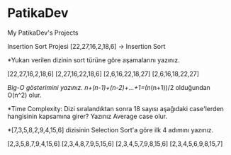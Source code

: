 # PatikaDev
My PatikaDev's Projects

Insertion Sort Projesi
[22,27,16,2,18,6] -> Insertion Sort

*Yukarı verilen dizinin sort türüne göre aşamalarını yazınız.

[22,27,16,2,18,6] 
[2,27,16,22,18,6] 
[2,6,16,22,18,27] 
[2,6,16,18,22,27]

*Big-O gösterimini yazınız.
n+(n-1)+(n-2)+...+1=(n*(n+1))/2 olduğundan O(n^2) olur.

*Time Complexity: Dizi sıralandıktan sonra 18 sayısı aşağıdaki case'lerden hangisinin kapsamına girer? Yazınız
Average case olur.

*[7,3,5,8,2,9,4,15,6] dizisinin Selection Sort'a göre ilk 4 adımını yazınız.

[2,3,5,8,7,9,4,15,6]
[2,3,4,8,7,9,5,15,6]
[2,3,4,5,7,9,8,15,6]
[2,3,4,5,6,9,8,15,7]
